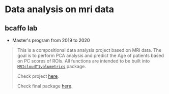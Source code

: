 # Data analysis on mri data
## bcaffo lab
* Master's program from 2019 to 2020

> This is a compositional data analysis project based on MRI data. The goal is to perform PCA analysis and predict the Age of patients based on PC scores of ROIs. All functions are intended to be built into [`MRIcloudT1volumetrics`](https://github.com/bcaffo/MRIcloudT1volumetrics) package.
>
> Check project [here](<https://github.com/LuchaoQi/data_analysis_bcaffo_lab/tree/master/MRI%20data%20analysis>).
>
> Check final package [here](https://github.com/LuchaoQi/MRIPCA).

